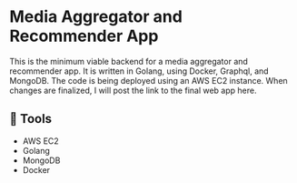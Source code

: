 # Media Aggregator and Recommender App

This is the minimum viable backend for a media aggregator and recommender app. It is written in Golang, using Docker, Graphql, and MongoDB. The code is being deployed using an AWS EC2 instance. When changes are finalized, I will post the link to the final web app here. 

## 🧰 Tools

- AWS EC2
- Golang
- MongoDB
- Docker
